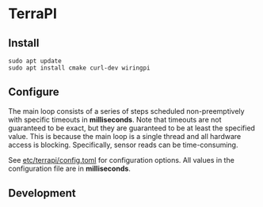 # TerraPI

## Install
```shell
sudo apt update
sudo apt install cmake curl-dev wiringpi
```

## Configure
The main loop consists of a series of steps scheduled non-preemptively with specific timeouts in **milliseconds**.
Note that timeouts are not guaranteed to be exact, but they are guaranteed to be at least the specified value.
This is because the main loop is a single thread and all hardware access is blocking.
Specifically, sensor reads can be time-consuming.

See [etc/terrapi/config.toml](etc/terrapi/config.toml) for configuration options.
All values in the configuration file are in **milliseconds**.

## Development

